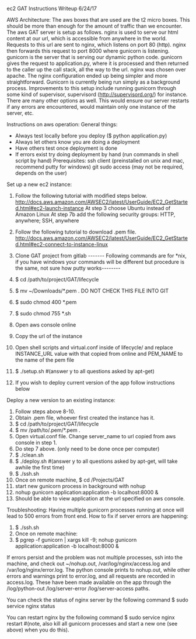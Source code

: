 ec2 GAT Instructions Writeup
6/24/17

AWS Architecture:
The aws boxes that are used are the t2 micro boxes. This should be more than enough for the amount of traffic than we encounter. The aws GAT server is setup as follows. nginx is used to serve our html content at our url, which is accessible from anywhere in the world. Requests to this url are sent to nginx, which listens on port 80 (http). nginx then forwards this request to port 8000 where gunicorn is listening. gunicorn is the server that is serving our dynamic python code. gunicorn gives the request to application.py, where it is processed and then returned to the caller up the call stack, all the way to the url. nginx was chosen over apache. The nginx configuration ended up being simpler and more straightforward.
Gunicorn is currently being run simply as a background process. Improvements to this setup include running gunicorn through some kind of supervisor, supervisord (http://supervisord.org/) for instance. There are many other options as well. This would ensure our server restarts if any errors are encountered, would maintain only one instance of the server, etc.

Instructions on aws operation:
General things:
- Always test locally before you deploy ($ python application.py)
- Always let others know you are doing a deployment
- Have others test once deployment is done
- If errors exist try doing deployment by hand (run commands in shell script by hand)
Prerequisites:
ssh client (preinstalled on unix and mac, recommend putty for windows)
git
sudo access (may not be required, depends on the user)

Set up a new ec2 instance:
1. Follow the following tutorial with modified steps below. http://docs.aws.amazon.com/AWSEC2/latest/UserGuide/EC2_GetStarted.html#ec2-launch-instance
At step 3 choose Ubuntu instead of Amazon Linux
At step 7b add the following security groups: HTTP, anywhere; SSH, anywhere

2. Follow the following tutorial to download .pem file.
http://docs.aws.amazon.com/AWSEC2/latest/UserGuide/EC2_GetStarted.html#ec2-connect-to-instance-linux

3. Clone GAT project from gitlab
------- Following commands are for *nix, if you have windows your commands will be different but procedure is the same, not sure how putty works--------
4. $ cd /path/to/project/GAT/lifecycle
5. $ mv ~/Downloads/*.pem . DO NOT CHECK THIS FILE INTO GIT
6. $ sudo chmod 400 *.pem
7. $ sudo chmod 755 *.sh
8. Open aws console online
9. Copy the url of the instance
10. Open shell scripts and virtual.conf inside of lifecycle/ and replace INSTANCE_URL value with that copied from online and PEM_NAME to the name of the pem file
11. $ ./setup.sh #(answer y to all questions asked by apt-get)
12. If you wish to deploy current version of the app follow instructions below

Deploy a new version to an existing instance:
1. Follow steps above 8-10.
2. Obtain .pem file, whoever first created the instance has it.
3. $ cd /path/to/project/GAT/lifecycle
4. $ mv /path/to/.pem/*.pem .
5. Open virtual.conf file. Change server_name to url copied from aws console in step 1.
6. Do step 7 above. (only need to be done once per computer)
7. $ ./clean.sh 
8. $ ./deploy.sh #(answer y to all questions asked by apt-get, will take awhile the first time)
9. $ ./ssh.sh
10. Once on remote machine, $ cd /Projects/GAT
11. start new gunicorn process in background with nohup
12. nohup gunicorn application:application -b localhost:8000 &
13. Should be able to view application at the url specified on aws console.

Troubleshooting:
Having multiple gunicorn processes running at once will lead to 500 errors from front end. How to fix if server errors are happening:
1. $ ./ssh.sh
2. Once on remote machine:
3. $ pgrep -f gunicorn | xargs kill -9; nohup gunicorn application:application -b localhost:8000 &

If errors persist and the problem was not multiple processes, ssh into the machine, and check out ~/nohup.out, /var/log/nginx/access.log and /var/log/nginx/error.log. The python console prints to nohup.out, while other errors and warnings print to error.log, and all requests are recorded in access.log. These have been made available on the app through the /log/python-out /log/server-error /log/server-access paths.

You can check the status of nginx server by the following command $ sudo service nginx status

You can restart nginx by the following command $ sudo service nginx restart #(note, also kill all gunicorn processes and start a new one (see above) when you do this).

